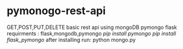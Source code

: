 # pymonogo-rest-api
GET,POST,PUT,DELETE basic rest api using mongoDB pymongo flask
requirments :
flask,mongodb,pymongo
*pip install pymongo*
*pip install flask_pymongo*
after installing run: python mongo.py 
